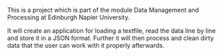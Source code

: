 This is a project which is part of the module Data Management and Processing at Edinburgh Napier University.

It will create an application for loading a textfile, read the data line by line and store it in a JSON format. Further
it will then process and clean dirty data that the user can work with it properly afterwards. 
